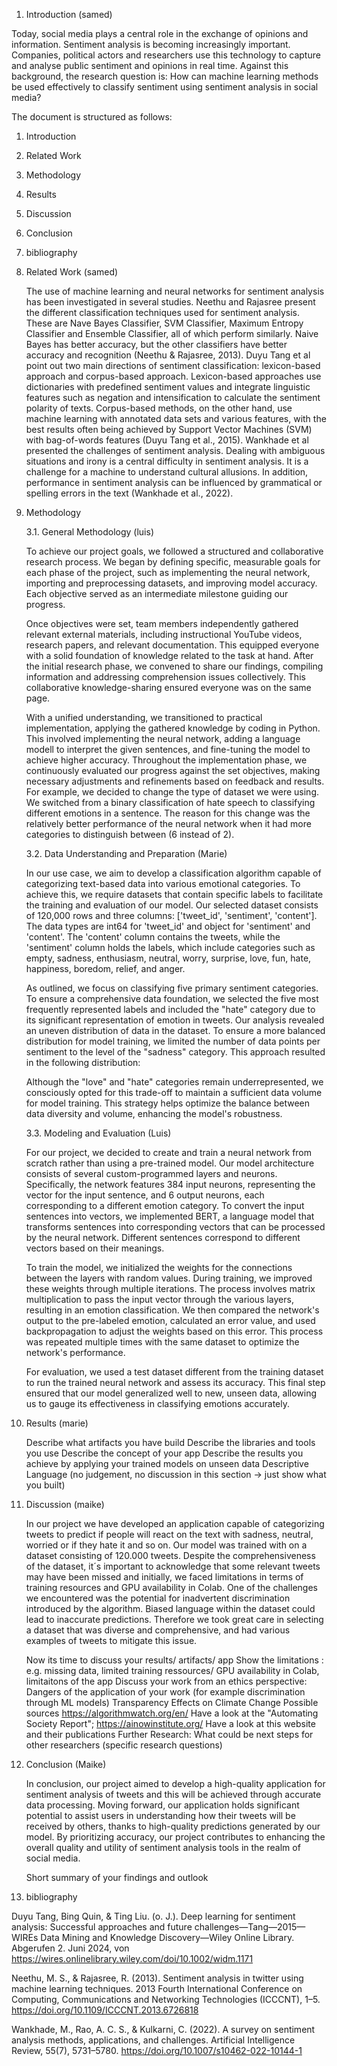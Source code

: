 1. Introduction (samed)
   
  Today, social media plays a central role in the exchange of opinions and information. Sentiment analysis is becoming increasingly important. Companies, political actors and researchers use this technology to capture and analyse public sentiment and opinions in real time. 
  Against this background, the research question is: How can machine learning methods be used effectively to classify sentiment using sentiment analysis in social media?


  The document is structured as follows:
  1. Introduction
  2. Related Work
  3. Methodology
  4. Results
  5. Discussion
  6. Conclusion
  7. bibliography
   
2. Related Work (samed)    
   
   The use of machine learning and neural networks for sentiment analysis has been investigated in several studies. Neethu and Rajasree present the different classification techniques used for sentiment analysis. These are Nave Bayes Classifier, SVM Classifier, Maximum Entropy Classifier and Ensemble Classifier, all of which perform similarly. Naive Bayes has better accuracy, but the other classifiers have better accuracy and recognition (Neethu & Rajasree, 2013). 
   Duyu Tang et al point out two main directions of sentiment classification: lexicon-based approach and corpus-based approach. Lexicon-based approaches use dictionaries with predefined sentiment values and integrate linguistic features such as negation and intensification to calculate the sentiment polarity of texts. Corpus-based methods, on the other hand, use machine learning with annotated data sets and various features, with the best results often being achieved by Support Vector Machines (SVM) with bag-of-words features (Duyu Tang et al., 2015).
   Wankhade et al presented the challenges of sentiment analysis. Dealing with ambiguous situations and irony is a central difficulty in sentiment analysis. It is a challenge for a machine to understand cultural allusions. In addition, performance in sentiment analysis can be influenced by grammatical or spelling errors in the text (Wankhade et al., 2022).

3. Methodology
   
   3.1. General Methodology (luis)
   
      To achieve our project goals, we followed a structured and collaborative research process. We began by defining specific, measurable goals for each phase of the project, such as implementing the neural network, importing and preprocessing datasets, and improving model accuracy. Each objective served as an intermediate milestone guiding our progress. 
      
      Once objectives were set, team members independently gathered relevant external materials, including instructional YouTube videos, research papers, and relevant documentation. This equipped everyone with a solid foundation of knowledge related to the task at hand. After the initial research phase, we convened to share our findings, compiling information and addressing comprehension issues collectively. This collaborative knowledge-sharing ensured everyone was on the same page. 

      With a unified understanding, we transitioned to practical implementation, applying the gathered knowledge by coding in Python. This involved implementing the neural network, adding a language modell to interpret the given sentences, and fine-tuning the model to achieve higher accuracy. Throughout the implementation phase, we continuously evaluated our progress against the set objectives, making necessary adjustments and refinements based on feedback and results. For example, we decided to change the type of dataset we were using. We switched from a binary classification of hate speech to classifying different emotions in a sentence. The reason for this change was the relatively better performance of the neural network when it had more categories to distinguish between (6 instead of 2).

   3.2. Data Understanding and Preparation (Marie) 
   
      In our use case, we aim to develop a classification algorithm capable of categorizing text-based data into various emotional categories. To achieve this, we require datasets that contain specific labels to facilitate the training and evaluation of our model. Our selected dataset consists of 120,000 rows and three columns: ['tweet_id', 'sentiment', 'content']. The data types are int64 for 'tweet_id' and object for 'sentiment' and 'content'. The 'content' column contains the tweets, while the 'sentiment' column holds the labels, which include categories such as empty, sadness, enthusiasm, neutral, worry, surprise, love, fun, hate, happiness, boredom, relief, and anger.

      As outlined, we focus on classifying five primary sentiment categories. To ensure a comprehensive data foundation, we selected the five most frequently represented labels and included the "hate" category due to its significant representation of emotion in tweets. Our analysis revealed an uneven distribution of data in the dataset. To ensure a more balanced distribution for model training, we limited the number of data points per sentiment to the level of the "sadness" category. This approach resulted in the following distribution:

      Although the "love" and "hate" categories remain underrepresented, we consciously opted for this trade-off to maintain a sufficient data volume for model training. This strategy helps optimize the balance between data diversity and volume, enhancing the model's robustness.

   
   3.3. Modeling and Evaluation (Luis)
   
      For our project, we decided to create and train a neural network from scratch rather than using a pre-trained model. Our model architecture consists of several custom-programmed layers and neurons. Specifically, the network features 384 input neurons, representing the vector for the input sentence, and 6 output neurons, each corresponding to a different emotion category. To convert the input sentences into vectors, we implemented BERT, a language model that transforms sentences into corresponding vectors that can be processed by the neural network. Different sentences correspond to different vectors based on their meanings.

      To train the model, we initialized the weights for the connections between the layers with random values. During training, we improved these weights through multiple iterations. The process involves matrix multiplication to pass the input vector through the various layers, resulting in an emotion classification. We then compared the network's output to the pre-labeled emotion, calculated an error value, and used backpropagation to adjust the weights based on this error. This process was repeated multiple times with the same dataset to optimize the network's performance.

      For evaluation, we used a test dataset different from the training dataset to run the trained neural network and assess its accuracy. This final step ensured that our model generalized well to new, unseen data, allowing us to gauge its effectiveness in classifying emotions accurately.

5. Results (marie)
   
   Describe what artifacts you have build
   Describe the libraries and tools you use
   Describe the concept of your app
   Describe the results you achieve by applying your trained models on unseen data
   Descriptive Language (no judgement, no discussion in this section -> just show what you built)
   
6. Discussion (maike)

   In our project we have developed an application capable of categorizing tweets to predict if people will react on the text with sadness, neutral, worried or if they hate it and so on. Our model was trained with on a dataset consisting of 120.000 tweets. 
Despite the comprehensiveness of the dataset, it´s important to acknowledge that some relevant tweets may have been missed and initially, we faced limitations in terms of training resources and GPU availability in Colab.
One of the challenges we encountered was the potential for inadvertent discrimination introduced by the algorithm. Biased language within the dataset could lead to inaccurate predictions. Therefore we took great care in selecting a dataset that was diverse and comprehensive, and had various examples of tweets to mitigate this issue.

   
   Now its time to discuss your results/ artifacts/ app
   Show the limitations : e.g. missing data, limited training ressources/ GPU availability in Colab, limitaitons of the app
   Discuss your work from an ethics perspective:
   Dangers of the application of your work (for example discrimination through ML models)
   Transparency
   Effects on Climate Change
   Possible sources https://algorithmwatch.org/en/ Have a look at the "Automating Society Report"; https://ainowinstitute.org/ Have a look at this website and their
   publications
   Further Research: What could be next steps for other researchers (specific research questions)
   
8. Conclusion (Maike)

   In conclusion, our project aimed to develop a high-quality application for sentiment analysis of tweets and this will be achieved through accurate data processing. 
Moving forward, our application holds significant potential to assist users in understanding how their tweets will be received by others, thanks to high-quality predictions generated by our model. By prioritizing accuracy, our project contributes to enhancing the overall quality and utility of sentiment analysis tools in the realm of social media.

    
   Short summary of your findings and outlook

10. bibliography


   Duyu Tang, Bing Quin, & Ting Liu. (o. J.). Deep learning for sentiment analysis: Successful approaches and future challenges—Tang—2015—WIREs Data Mining and Knowledge Discovery—Wiley Online Library. Abgerufen 2. Juni 2024, von https://wires.onlinelibrary.wiley.com/doi/10.1002/widm.1171

   Neethu, M. S., & Rajasree, R. (2013). Sentiment analysis in twitter using machine learning techniques. 2013 Fourth International Conference on Computing, Communications and Networking Technologies (ICCCNT), 1–5. https://doi.org/10.1109/ICCCNT.2013.6726818

   Wankhade, M., Rao, A. C. S., & Kulkarni, C. (2022). A survey on sentiment analysis methods, applications, and challenges. Artificial Intelligence Review, 55(7), 5731–5780. https://doi.org/10.1007/s10462-022-10144-1






